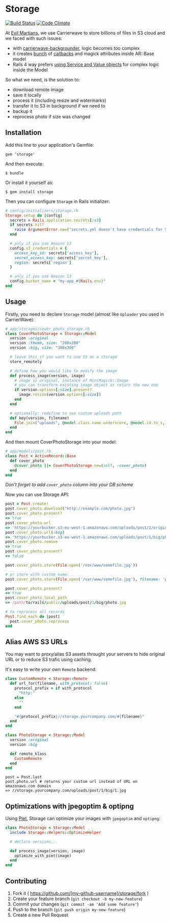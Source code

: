 # Storage

[![Build Status](https://travis-ci.org/kirs/storage.svg?branch=master)](https://travis-ci.org/kirs/storage)
[![Code Climate](https://codeclimate.com/github/kirs/storage.png)](https://codeclimate.com/github/kirs/storage)

At [Evil Martians](http://evl.ms), we use Carrierwave to store billions of files in S3 cloud and we faced with such issues:

* with [carrierwave-backgrounder](https://github.com/lardawge/carrierwave_backgrounder), logic becomes too complex
* it creates [bunch](https://github.com/lardawge/carrierwave_backgrounder/blob/master/lib/backgrounder/orm/activemodel.rb) of [callbacks](https://github.com/lardawge/carrierwave_backgrounder/blob/master/lib/backgrounder/orm/base.rb) and magick attributes inside AR::Base model
* Rails 4 way prefers [using Service and Value objects](http://blog.codeclimate.com/blog/2012/10/17/7-ways-to-decompose-fat-activerecord-models/) for complex logic inside the Model

So what we need, is the solution to:

* download remote image
* save it locally
* process it (including resize and watermarks)
* transfer it to S3 in background if we need to
* backup it
* reprocess photo if size was changed

## Installation

Add this line to your application's Gemfile:

    gem 'storage'

And then execute:

    $ bundle

Or install it yourself as:

    $ gem install storage

Then you can configure `Storage` in Rails initializer:

```ruby
# config/initializers/storage.rb
Storage.setup do |config|
  secrets = Rails.application.secrets[:s3]
  if secrets.nil?
    raise ArgumentError.new("secrets.yml doesn't have credentials for S3")
  end

  # only if you use Amazon S3
  config.s3_credentials = {
    access_key_id: secrets['access_key'],
    secret_access_key: secrets['secret_key'],
    region: secrets['region']
  }

  # only if you use Amazon S3
  config.bucket_name = "my-app_#{Rails.env}"
end
```

## Usage

Firstly, you need to declare `Storage` model (almost like `Uploader` you used in CarrierWave):

```ruby
# app/storages/cover_photo_storage.rb
class CoverPhotoStorage < Storage::Model
  version :original
  version :thumb, size: "200x200"
  version :big, size: "300x300"

  # leave this if you want to use S3 as a storage
  store_remotely

  # define how you would like to modify the image
  def process_image(version, image)
    # image is original, instance of MiniMagick::Image
    # you can transform existing image object or return the new one
    if version.options[:size].present?
      image.resize(version.options[:size])
    end
  end

  # optionally: redefine to use custom uploads path
  def key(version, filename)
    File.join("uploads", @model.class.name.underscore, @model.id.to_s, version, filename)
  end
end
```

And then mount CoverPhotoStorage into your model:

```ruby
# app/models/post.rb
class Post < ActiveRecord::Base
  def cover_photo
    @cover_photo ||= CoverPhotoStorage.new(self, :cover_photo)
  end
end
```

_Don't forget to add `cover_photo` column into your DB scheme_

Now you can use Storage API:

```ruby
post = Post.create!
post.cover_photo.download("http://example.com/photo.jpg")
post.cover_photo.present?
=> true
post.cover_photo.url
=> 'https://yourbucker.s3-eu-west-1.amazonaws.com/uploads/post/1/original/photo.jpg'
post.cover_photo.url(:big)
=> 'https://yourbucker.s3-eu-west-1.amazonaws.com/uploads/post/1/big/photo.jpg'
post.cover_photo.remove
=> true
post.cover_photo.present?
=> false

post.cover_photo.store(File.open('/var/www/somefile.jpg'))

# or store with custom name:
post.cover_photo.store(File.open('/var/www/somefile.jpg'), filename: 'photo.jpg')

post.cover_photo.present?
=> true
post.cover_photo.local_path
=> /path/to/rails/public/uploads/post/1/big/photo.jpg

# to reprocess all records
Post.find_each do |post|
  post.cover_photo.reprocess
end
```

## Alias AWS S3 URLs

You may want to proxy/alias S3 assets throught your servers to hide original URL or to reduce S3 trafic using caching.

It's easy to write your own `Remote` backend:

```ruby
class CustomRemote < Storage::Remote
  def url_for(filename, with_protocol: false)
    protocol_prefix = if with_protocol
      "http:"
    else
      ""
    end

    "#{protocol_prefix}//storage.yourcompany.com/#{filename}"
  end
end
```

```ruby
class PhotoStorage < Storage::Model
  version :original
  version :big

  def remote_klass
    CustomRemote
  end
end
```

```
post = Post.last
post.photo.url # returns your custom url instead of URL on amazonaws.com domain
=> //storage.yourcompany.com/uploads/post/1/big/1.jpg
```

## Optimizations with jpegoptim & optipng

Using [Piet](https://github.com/albertbellonch/piet), Storage can optimize your images with `jpegoptim` and `optipng`:

```ruby
class PhotoStorage < Storage::Model
  include Storage::Helpers::OptimizeHelper

  # declare versions...

  def process_image(version, image)
    optimize_with_piet(image)
  end
end
```

## Contributing

1. Fork it ( https://github.com/[my-github-username]/storage/fork )
2. Create your feature branch (`git checkout -b my-new-feature`)
3. Commit your changes (`git commit -am 'Add some feature'`)
4. Push to the branch (`git push origin my-new-feature`)
5. Create a new Pull Request

